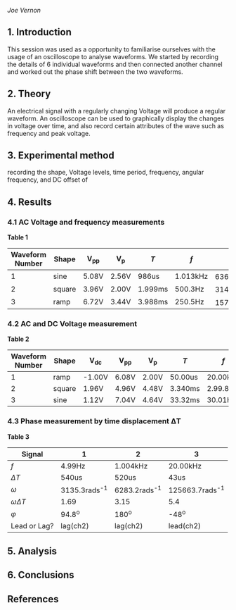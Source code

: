 *Joe Vernon*



## 1. Introduction
This session was used as a opportunity to familiarise ourselves with the usage
of an oscilloscope to analyse waveforms.  We started by recording the details of
6 individual waveforms and then connected another channel and worked out the
phase shift between the two waveforms.

## 2. Theory
An electrical signal with a regularly changing Voltage will produce a regular
waveform. An oscilloscope can be used to graphically display the changes in
voltage over time, and also record certain attributes of the wave such as
frequency and peak voltage.

## 3. Experimental method
recording the shape,
Voltage levels, time period, frequency, angular frequency, and DC offset of 

## 4. Results
### 4.1 AC Voltage and frequency measurements
**Table 1**

Waveform Number | Shape | V<sub>pp</sub> | V<sub>p</sub> | *T* | *f* | &omega;
---|---|---|---|---|---|---
1|sine|5.08V|2.56V|986us|1.013kHz|6364.87rads<sup>-1</sup>
2|square|3.96V|2.00V|1.999ms|500.3Hz|3143.48rads<sup>-1</sup>
3|ramp|6.72V|3.44V|3.988ms|250.5Hz|1573.94rads<sup>-1</sup>


### 4.2 AC and DC Voltage measurement
**Table 2**

Waveform Number | Shape | V<sub>dc</sub> | V<sub>pp</sub> | V<sub>p</sub> | *T* | *f* 
---|---|---|---|---|---|---
1|ramp|-1.00V|6.08V|2.00V|50.00us|20.00kHz
2|square|1.96V|4.96V|4.48V|3.340ms|2.99.8Hz
3|sine|1.12V|7.04V|4.64V|33.32ms|30.01Hz


### 4.3 Phase measurement by time displacement &Delta;T
**Table 3**

Signal | 1 | 2 | 3
---|---|---|---
*f*|4.99Hz|1.004kHz|20.00kHz
*&Delta;T*|540us|520us|43us
*&omega;*|3135.3rads<sup>-1</sup>|6283.2rads<sup>-1</sup>|125663.7rads<sup>-1</sup>
*&omega;&Delta;T*|1.69|3.15|5.4
*&phi;*|94.8<sup>o</sup>|180<sup>o</sup>|-48<sup>o</sup>
Lead or Lag?|lag(ch2)|lag(ch2)|lead(ch2)


## 5. Analysis

## 6. Conclusions

## References
